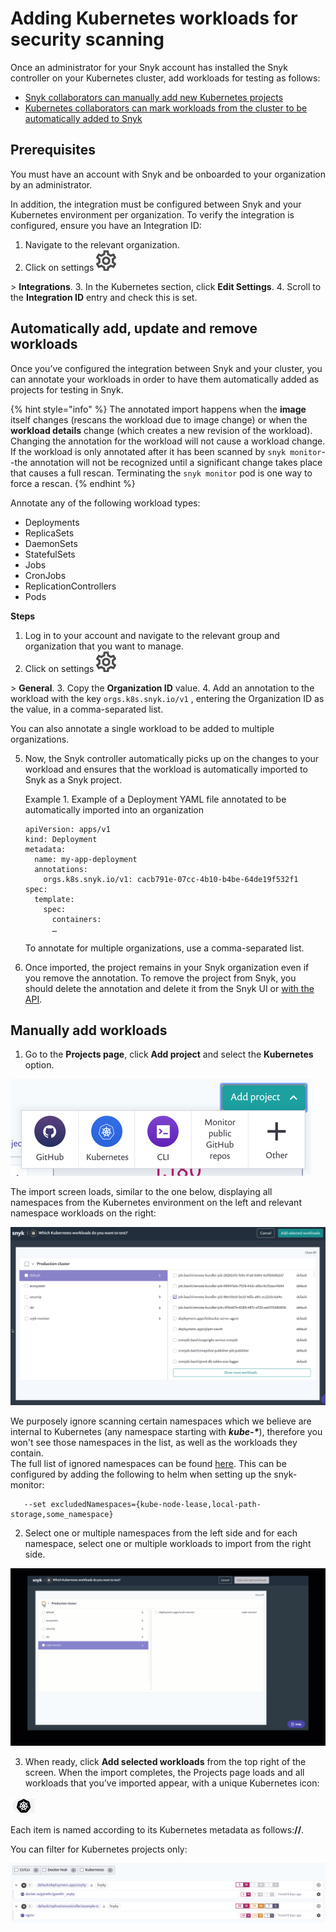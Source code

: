 # Adding Kubernetes workloads for security scanning

Once an administrator for your Snyk account has installed the Snyk controller on your Kubernetes cluster, add workloads for testing as follows:

* [Snyk collaborators can manually add new Kubernetes projects](https://support.snyk.io/hc/en-us/articles/360003947117-Adding-Kubernetes-workloads-for-security-scanning#UUID-70ce2ab5-fca2-c9e5-6b8f-d6920240a073)
* [Kubernetes collaborators can mark workloads from the cluster to be automatically added to Snyk](https://support.snyk.io/hc/en-us/articles/360003947117-Adding-Kubernetes-workloads-for-security-scanning#UUID-38239f46-6777-97c6-61a1-2074ff981f65)

## Prerequisites

You must have an account with Snyk and be onboarded to your organization by an administrator.

In addition, the integration must be configured between Snyk and your Kubernetes environment per organization. To verify the integration is configured, ensure you have an Integration ID:

1. Navigate to the relevant organization.
2. Click on settings ![cog\_icon.png](../../../.gitbook/assets/cog_icon.png)

 &gt; **Integrations**.
3. In the Kubernetes section, click **Edit Settings**.
4. Scroll to the **Integration ID** entry and check this is set.

## Automatically add, update and remove workloads

Once you’ve configured the integration between Snyk and your cluster, you can annotate your workloads in order to have them automatically added as projects for testing in Snyk.

{% hint style="info" %}
The annotated import happens when the **image** itself changes \(rescans the workload due to image change\) or when the **workload details** change \(which creates a new revision of the workload\). Changing the annotation for the workload will not cause a workload change.  
If the workload is only annotated after it has been scanned by `snyk monitor`--the annotation will not be recognized until a significant change takes place that causes a full rescan. Terminating the `snyk monitor` pod is one way to force a rescan.
{% endhint %}

Annotate any of the following workload types:

* Deployments
* ReplicaSets
* DaemonSets
* StatefulSets
* Jobs
* CronJobs
* ReplicationControllers
* Pods

**Steps**

1. Log in to your account and navigate to the relevant group and organization that you want to manage.
2. Click on settings ![cog\_icon.png](../../../.gitbook/assets/cog_icon.png)

 &gt; **General**.
3. Copy the **Organization ID** value.
4. Add an annotation to the workload with the key `orgs.k8s.snyk.io/v1` , entering the Organization ID as the value, in a comma-separated list.

   You can also annotate a single workload to be added to multiple organizations.

5. Now, the Snyk controller automatically picks up on the changes to your workload and ensures that the workload is automatically imported to Snyk as a Snyk project.

   Example 1. Example of a Deployment YAML file annotated to be automatically imported into an organization

   ```text
   apiVersion: apps/v1
   kind: Deployment
   metadata:
     name: my-app-deployment
     annotations:
       orgs.k8s.snyk.io/v1: cacb791e-07cc-4b10-b4be-64de19f532f1
   spec:
     template:
       spec:
         containers:
         …
   ```

   To annotate for multiple organizations, use a comma-separated list.

6. Once imported, the project remains in your Snyk organization even if you remove the annotation. To remove the project from Snyk, you should delete the annotation and delete it from the Snyk UI or [with the API](https://snyk.docs.apiary.io/#reference/projects/individual-project/delete-a-project).

## Manually add workloads

1. Go to the **Projects page**, click **Add project** and select the **Kubernetes** option.

![AddWorkspace.png](../../../.gitbook/assets/uuid-619a153d-6c77-f7dc-854c-ff77b3173191-en.png)


   The import screen loads, similar to the one below, displaying all namespaces from the Kubernetes environment on the left and relevant namespace workloads on the right:

![ChooseNamespace.png](../../../.gitbook/assets/uuid-3a8568e0-b5a4-34af-d612-83466b206882-en.png)

  
  
   We purposely ignore scanning certain namespaces which we believe are internal to Kubernetes \(any namespace starting with _**kube-\***_\), therefore you won't see those namespaces in the list, as well as the workloads they contain.  
   The full list of ignored namespaces can be found [here](https://github.com/snyk/kubernetes-monitor/blob/master/src/supervisor/watchers/internal-namespaces.ts). This can be configured by adding the following to helm when setting up the snyk-monitor:

   ```text
      --set excludedNamespaces={kube-node-lease,local-path-storage,some_namespace}
   ```

2. Select one or multiple namespaces from the left side and for each namespace, select one or multiple workloads to import from the right side.

![Select\_namespace.gif](../../../.gitbook/assets/uuid-27db0a60-f18d-5ab0-9215-5a81e467f013-en.gif)


3. When ready, click **Add selected workloads** from the top right of the screen. When the import completes, the Projects page loads and all workloads that you’ve imported appear, with a unique Kubernetes icon:

![image4.png](../../../.gitbook/assets/uuid-24e0b69a-01c3-9434-9dac-9b44864bd269-en.png)


   Each item is named according to its Kubernetes metadata as follows:**//**.

   You can filter for Kubernetes projects only:

![](../../../.gitbook/assets/image%20%285%29.png)


